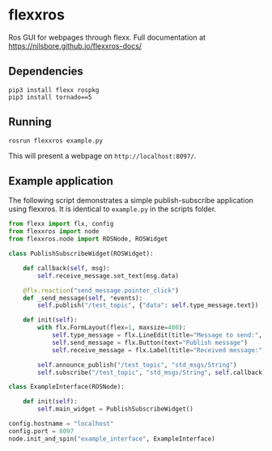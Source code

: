 # flexxros
Ros GUI for webpages through flexx. Full documentation at https://nilsbore.github.io/flexxros-docs/

## Dependencies

```
pip3 install flexx rospkg
pip3 install tornado==5
```

## Running

```
rosrun flexxros example.py
```
This will present a webpage on `http://localhost:8097/`.

## Example application

The following script demonstrates a simple publish-subscribe application using flexxros.
It is identical to `example.py` in the scripts folder.

```python
from flexx import flx, config
from flexxros import node
from flexxros.node import ROSNode, ROSWidget

class PublishSubscribeWidget(ROSWidget):

    def callback(self, msg):
        self.receive_message.set_text(msg.data)

    @flx.reaction("send_message.pointer_click")
    def _send_message(self, *events):
        self.publish("/test_topic", {"data": self.type_message.text})

    def init(self):
        with flx.FormLayout(flex=1, maxsize=400):
            self.type_message = flx.LineEdit(title="Message to send:", text="")
            self.send_message = flx.Button(text="Publish message")
            self.receive_message = flx.Label(title="Received message:", text="Waiting for message...")

        self.announce_publish("/test_topic", "std_msgs/String")
        self.subscribe("/test_topic", "std_msgs/String", self.callback)

class ExampleInterface(ROSNode):

    def init(self):
        self.main_widget = PublishSubscribeWidget()

config.hostname = "localhost"
config.port = 8097
node.init_and_spin("example_interface", ExampleInterface)
```
